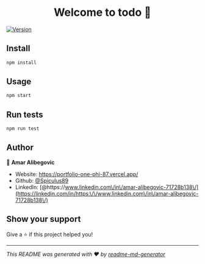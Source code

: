 <h1 align="center">Welcome to todo 👋</h1>
<p>
  <a href="https://www.npmjs.com/package/todo" target="_blank">
    <img alt="Version" src="https://img.shields.io/npm/v/todo.svg">
  </a>
</p>

## Install

```sh
npm install
```

## Usage

```sh
npm start
```

## Run tests

```sh
npm run test
```

## Author

👤 **Amar Alibegovic**

* Website: https://portfolio-one-phi-87.vercel.app/
* Github: [@Spiculus89](https://github.com/Spiculus89)
* LinkedIn: [@https:\/\/www.linkedin.com\/in\/amar-alibegovic-71728b138\/](https://linkedin.com/in/https:\/\/www.linkedin.com\/in\/amar-alibegovic-71728b138\/)

## Show your support

Give a ⭐️ if this project helped you!

***
_This README was generated with ❤️ by [readme-md-generator](https://github.com/kefranabg/readme-md-generator)_